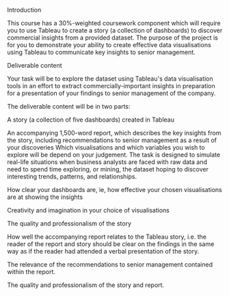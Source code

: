 Introduction

This course has a 30%-weighted coursework component which will require you to use Tableau to create a story (a collection of dashboards) to discover commercial insights from a provided dataset. The purpose of the project is for you to demonstrate your ability to create effective data visualisations using Tableau to communicate key insights to senior management.

Deliverable content

Your task will be to explore the dataset using Tableau's data visualisation tools in an effort to extract commercially-important insights in preparation for a presentation of your findings to senior management of the company.

The deliverable content will be in two parts:

A story (a collection of five dashboards) created in Tableau

An accompanying 1,500-word report, which describes the key insights from the story, including recommendations to senior management as a result of your discoveries
Which visualisations and which variables you wish to explore will be depend on your judgement. The task is designed to simulate real-life situations when business analysts are faced with raw data and need to spend time exploring, or mining, the dataset hoping to discover interesting trends, patterns, and relationships.

How clear your dashboards are, ie, how effective your chosen visualisations are at showing the insights

Creativity and imagination in your choice of visualisations

The quality and professionalism of the story

How well the accompanying report relates to the Tableau story, i.e. the reader of the report and story should be clear on the findings in the same way as if the reader had attended a verbal presentation of the story. 

The relevance of the recommendations to senior management contained within the report.

The quality and professionalism of the story and report.

